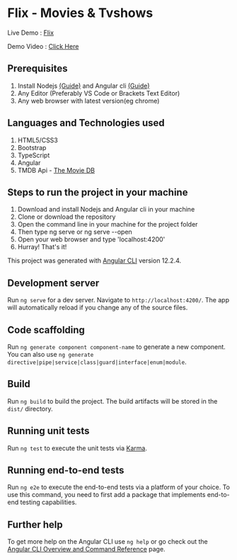 # Flix - Movies & Tvshows

Live Demo : [Flix](https://ganapathysubramanian.github.io/Flix/)

Demo Video : [Click Here](https://www.linkedin.com/feed/update/urn:li:activity:6889587893023711232/)

## Prerequisites
1. Install Nodejs [(Guide)](https://nodejs.org/en/download/) and Angular cli [(Guide)](https://angular.io/cli)
2. Any Editor (Preferably VS Code or Brackets Text Editor)
3. Any web browser with latest version(eg chrome)

## Languages and Technologies used
1. HTML5/CSS3
2. Bootstrap
3. TypeScript
4. Angular 
5. TMDB Api - [The Movie DB](https://developers.themoviedb.org/3)

## Steps to run the project in your machine
1. Download and install Nodejs and Angular cli in your machine
2. Clone or download the repository
3. Open the command line in your machine for the project folder
4. Then type ng serve or ng serve --open 
5. Open your web browser and type 'localhost:4200'
6. Hurray! That's it!

This project was generated with [Angular CLI](https://github.com/angular/angular-cli) version 12.2.4.

## Development server

Run `ng serve` for a dev server. Navigate to `http://localhost:4200/`. The app will automatically reload if you change any of the source files.

## Code scaffolding

Run `ng generate component component-name` to generate a new component. You can also use `ng generate directive|pipe|service|class|guard|interface|enum|module`.

## Build

Run `ng build` to build the project. The build artifacts will be stored in the `dist/` directory.

## Running unit tests

Run `ng test` to execute the unit tests via [Karma](https://karma-runner.github.io).

## Running end-to-end tests

Run `ng e2e` to execute the end-to-end tests via a platform of your choice. To use this command, you need to first add a package that implements end-to-end testing capabilities.

## Further help

To get more help on the Angular CLI use `ng help` or go check out the [Angular CLI Overview and Command Reference](https://angular.io/cli) page.
